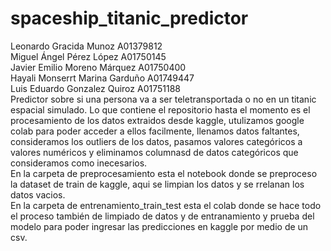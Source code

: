 # spaceship_titanic_predictor
Leonardo Gracida Munoz A01379812
<br>
Miguel Ángel Pérez López A01750145
<br>
Javier Emilio Moreno Márquez A01750400
<br>
Hayali Monserrt Marina Garduño A01749447
<br>
Luis Eduardo Gonzalez Quiroz A01751188
<br>
Predictor sobre si una persona va a ser teletransportada o no en un titanic espacial simulado.
Lo que contiene el repositorio hasta el momento es el procesamiento de los datos extraidos desde kaggle, utulizamos google colab para poder acceder a ellos facilmente, llenamos datos faltantes, consideramos los outliers de los datos, pasamos valores categóricos a valores numéricos y eliminamos columnasd de datos categóricos que consideramos como inecesarios.
<br>En la carpeta de preprocesamiento esta el notebook donde se preproceso la dataset de train de kaggle, aqui se limpian los datos y se rrelanan los datos vacios.
<br>En la carpeta de entrenamiento_train_test esta el colab donde se hace todo el proceso también de limpiado de datos y de entranamiento y prueba del modelo para poder ingresar las predicciones en kaggle por medio de un csv.